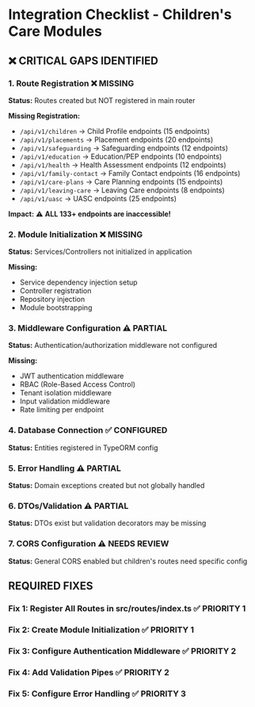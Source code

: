 # Integration Checklist - Children's Care Modules

## ❌ CRITICAL GAPS IDENTIFIED

### 1. **Route Registration** ❌ MISSING
**Status:** Routes created but NOT registered in main router

**Missing Registration:**
- `/api/v1/children` → Child Profile endpoints (15 endpoints)
- `/api/v1/placements` → Placement endpoints (20 endpoints)
- `/api/v1/safeguarding` → Safeguarding endpoints (12 endpoints)
- `/api/v1/education` → Education/PEP endpoints (10 endpoints)
- `/api/v1/health` → Health Assessment endpoints (12 endpoints)
- `/api/v1/family-contact` → Family Contact endpoints (16 endpoints)
- `/api/v1/care-plans` → Care Planning endpoints (15 endpoints)
- `/api/v1/leaving-care` → Leaving Care endpoints (8 endpoints)
- `/api/v1/uasc` → UASC endpoints (25 endpoints)

**Impact:** ⚠️ **ALL 133+ endpoints are inaccessible!**

### 2. **Module Initialization** ❌ MISSING
**Status:** Services/Controllers not initialized in application

**Missing:**
- Service dependency injection setup
- Controller registration
- Repository injection
- Module bootstrapping

### 3. **Middleware Configuration** ⚠️ PARTIAL
**Status:** Authentication/authorization middleware not configured

**Missing:**
- JWT authentication middleware
- RBAC (Role-Based Access Control)
- Tenant isolation middleware
- Input validation middleware
- Rate limiting per endpoint

### 4. **Database Connection** ✅ CONFIGURED
**Status:** Entities registered in TypeORM config

### 5. **Error Handling** ⚠️ PARTIAL
**Status:** Domain exceptions created but not globally handled

### 6. **DTOs/Validation** ⚠️ PARTIAL
**Status:** DTOs exist but validation decorators may be missing

### 7. **CORS Configuration** ⚠️ NEEDS REVIEW
**Status:** General CORS enabled but children's routes need specific config

## REQUIRED FIXES

### Fix 1: Register All Routes in src/routes/index.ts ✅ PRIORITY 1
### Fix 2: Create Module Initialization ✅ PRIORITY 1  
### Fix 3: Configure Authentication Middleware ✅ PRIORITY 2
### Fix 4: Add Validation Pipes ✅ PRIORITY 2
### Fix 5: Configure Error Handling ✅ PRIORITY 3

